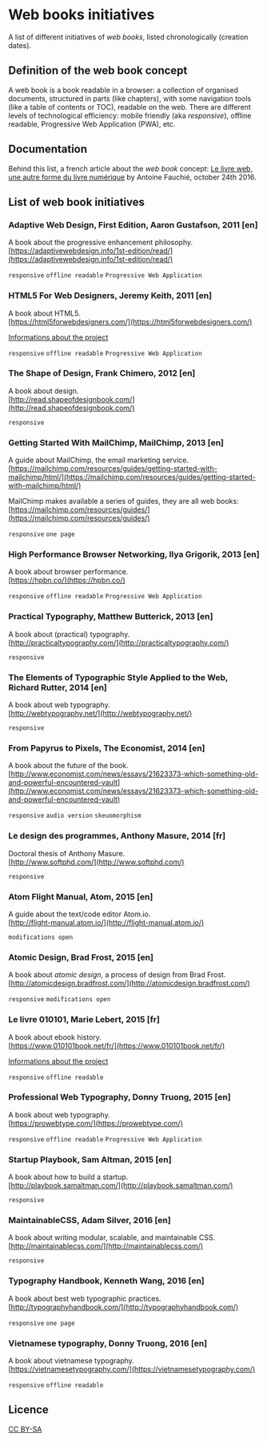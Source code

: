 # Web books initiatives

A list of different initiatives of *web books*, listed chronologically (creation dates).

## Definition of the web book concept
A web book is a book readable in a browser: a collection of organised documents, structured in parts (like chapters), with some navigation tools (like a table of contents or TOC), readable on the web. There are different levels of technological efficiency: mobile friendly (aka *responsive*), offline readable, Progressive Web Application (PWA), etc.

## Documentation
Behind this list, a french article about the *web book* concept: [Le livre web, une autre forme du livre numérique](https://www.quaternum.net//2016/10/24/le-livre-web-une-autre-forme-du-livre-numerique/) by Antoine Fauchié, october 24th 2016.


## List of web book initiatives

### Adaptive Web Design, First Edition, Aaron Gustafson, 2011 [en]
A book about the progressive enhancement philosophy.  
[https://adaptivewebdesign.info/1st-edition/read/](https://adaptivewebdesign.info/1st-edition/read/)

`responsive` `offline readable` `Progressive Web Application`

### HTML5 For Web Designers, Jeremy Keith, 2011 [en]
A book about HTML5.  
[https://html5forwebdesigners.com/](https://html5forwebdesigners.com/)

[Informations about the project](https://adactio.com/journal/10754)

`responsive` `offline readable` `Progressive Web Application`

### The Shape of Design, Frank Chimero, 2012 [en]
A book about design.  
[http://read.shapeofdesignbook.com/](http://read.shapeofdesignbook.com/)

`responsive`

### Getting Started With MailChimp, MailChimp, 2013 [en]
A guide about MailChimp, the email marketing service.  
[https://mailchimp.com/resources/guides/getting-started-with-mailchimp/html/](https://mailchimp.com/resources/guides/getting-started-with-mailchimp/html/)

MailChimp makes available a series of guides, they are all web books: [https://mailchimp.com/resources/guides/](https://mailchimp.com/resources/guides/)

`responsive` `one page`

### High Performance Browser Networking, Ilya Grigorik, 2013 [en]
A book about browser performance.  
[https://hpbn.co/](https://hpbn.co/)

`responsive` `offline readable` `Progressive Web Application`

### Practical Typography, Matthew Butterick, 2013 [en]
A book about (practical) typography.  
[http://practicaltypography.com/](http://practicaltypography.com/)

`responsive`

### The Elements of Typographic Style Applied to the Web, Richard Rutter, 2014 [en]
A book about web typography.  
[http://webtypography.net/](http://webtypography.net/)

`responsive`

### From Papyrus to Pixels, The Economist, 2014 [en]
A book about the future of the book.  
[http://www.economist.com/news/essays/21623373-which-something-old-and-powerful-encountered-vault](http://www.economist.com/news/essays/21623373-which-something-old-and-powerful-encountered-vault)

`responsive` `audio version` `skeuomorphism`

### Le design des programmes, Anthony Masure, 2014 [fr]
Doctoral thesis of Anthony Masure.  
[http://www.softphd.com/](http://www.softphd.com/)

`responsive`

### Atom Flight Manual, Atom, 2015 [en]
A guide about the text/code editor Atom.io.  
[http://flight-manual.atom.io/](http://flight-manual.atom.io/)

`modifications open`

### Atomic Design, Brad Frost, 2015 [en]
A book about *atomic design*, a process of design from Brad Frost.  
[http://atomicdesign.bradfrost.com/](http://atomicdesign.bradfrost.com/)

`responsive` `modifications open`

### Le livre 010101, Marie Lebert, 2015 [fr]
A book about ebook history.  
[https://www.010101book.net/fr/](https://www.010101book.net/fr/)

[Informations about the project](https://www.quaternum.net/2015/10/26/creation-d-un-livre-web-le-livre-010101/)

`responsive` `offline readable`

### Professional Web Typography, Donny Truong, 2015 [en]
A book about web typography.  
[https://prowebtype.com/](https://prowebtype.com/)

`responsive` `offline readable` `Progressive Web Application`

### Startup Playbook, Sam Altman, 2015 [en]
A book about how to build a startup.  
[http://playbook.samaltman.com/](http://playbook.samaltman.com/)

`responsive`

### MaintainableCSS, Adam Silver, 2016 [en]
A book about writing modular, scalable, and maintainable CSS.  
[http://maintainablecss.com/](http://maintainablecss.com/)

`responsive`

### Typography Handbook, Kenneth Wang, 2016 [en]
A book about best web typographic practices.  
[http://typographyhandbook.com/](http://typographyhandbook.com/)

`responsive` `one page`

### Vietnamese typography, Donny Truong, 2016 [en]
A book about vietnamese typography.  
[https://vietnamesetypography.com/](https://vietnamesetypography.com/)

`responsive` `offline readable`

## Licence
[CC BY-SA](http://choosealicense.com/licenses/cc-by-sa-4.0/)

